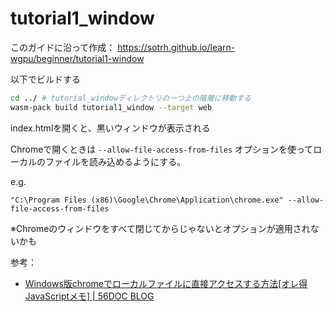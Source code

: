 # tutorial1_window

このガイドに沿って作成：
https://sotrh.github.io/learn-wgpu/beginner/tutorial1-window

以下でビルドする
```bash
cd ../ # tutorial_windowディレクトリの一つ上の階層に移動する
wasm-pack build tutorial1_window --target web
```

index.htmlを開くと、黒いウィンドウが表示される

Chromeで開くときは `--allow-file-access-from-files` オプションを使ってローカルのファイルを読み込めるようにする。

e.g.
```
"C:\Program Files (x86)\Google\Chrome\Application\chrome.exe" --allow-file-access-from-files
```

※Chromeのウィンドウをすべて閉じてからじゃないとオプションが適用されないかも

参考：
- [Windows版chromeでローカルファイルに直接アクセスする方法[オレ得JavaScriptメモ] | 56DOC BLOG](https://blog.56doc.net/Entry/809/)